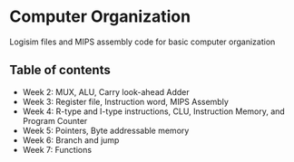 # Computer Organization
Logisim files and MIPS assembly code for basic computer organization

## Table of contents
- Week 2: MUX, ALU, Carry look-ahead Adder
- Week 3: Register file, Instruction word, MIPS Assembly
- Week 4: R-type and I-type instructions, CLU, Instruction Memory, and Program Counter
- Week 5: Pointers, Byte addressable memory
- Week 6: Branch and jump
- Week 7: Functions